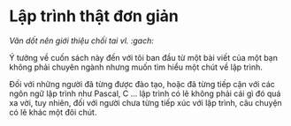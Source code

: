 # Lập trình thật đơn giản

_Văn dốt nên giới thiệu chối tai vl. :gach:_

Ý tưởng về cuốn sách này đến với tôi ban đầu từ một bài viết của một bạn không phải chuyên ngành nhưng muốn tìm hiểu một chút về lập trình.

Đối với những người đã từng được đào tạo, hoặc đã từng tiếp cận với các ngôn ngữ lập trình như Pascal, C ... lập trình có lẽ không phải cái gì đó quá xa vời, tuy nhiên, đối với người chưa từng tiếp xúc với lập trình, câu chuyện có lẽ khác một đôi chút.



